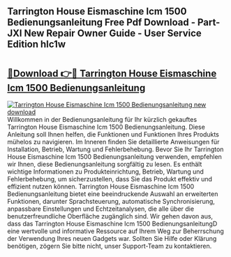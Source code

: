 ## Tarrington House Eismaschine Icm 1500 Bedienungsanleitung Free Pdf Download - Part-JXl New Repair Owner Guide - User Service Edition hIc1w

# <h2><a href="http://df02k7j.blite.top/?on=Tarrington+House+Eismaschine+Icm+1500+Bedienungsanleitung">🔗Download 👉🔴 Tarrington House Eismaschine Icm 1500 Bedienungsanleitung</a></h2>

[![Tarrington House Eismaschine Icm 1500 Bedienungsanleitung new download](https://i.imgur.com/lujVjoI.png)](http://df02k7j.blite.top/?on=Tarrington+House+Eismaschine+Icm+1500+Bedienungsanleitung)
Willkommen in der Bedienungsanleitung für Ihr kürzlich gekauftes Tarrington House Eismaschine Icm 1500 Bedienungsanleitung. Diese Anleitung soll Ihnen helfen, die Funktionen und Funktionen Ihres Produkts mühelos zu navigieren. Im Inneren finden Sie detaillierte Anweisungen für Installation, Betrieb, Wartung und Fehlerbehebung. Bevor Sie Ihr Tarrington House Eismaschine Icm 1500 Bedienungsanleitung verwenden, empfehlen wir Ihnen, diese Bedienungsanleitung sorgfältig zu lesen. Es enthält wichtige Informationen zu Produkteinrichtung, Betrieb, Wartung und Fehlerbehebung, um sicherzustellen, dass Sie das Produkt effektiv und effizient nutzen können. Tarrington House Eismaschine Icm 1500 Bedienungsanleitung bietet eine beeindruckende Auswahl an erweiterten Funktionen, darunter Sprachsteuerung, automatische Synchronisierung, anpassbare Einstellungen und Echtzeitanalysen, die alle über die benutzerfreundliche Oberfläche zugänglich sind. Wir gehen davon aus, dass das Tarrington House Eismaschine Icm 1500 BedienungsanleitungD eine wertvolle und informative Ressource auf Ihrem Weg zur Beherrschung der Verwendung Ihres neuen Gadgets war. Sollten Sie Hilfe oder Klärung benötigen, zögern Sie bitte nicht, unser Support-Team zu kontaktieren.
